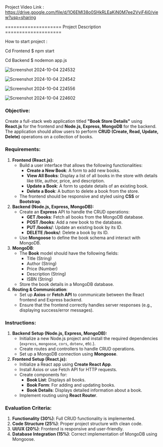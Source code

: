Project Video Link : https://drive.google.com/file/d/1O6EMl38o0SHkRLEaKiN0M7ee2VyiF4i0/view?usp=sharing

==================== Project Description ====================


How to start project :

Cd Frontend
  $ npm start
  
Cd Backend
  $ nodemon app.js

![Screenshot 2024-10-04 224532](https://github.com/user-attachments/assets/f3c298c2-63aa-4355-af31-a5f1d0caa82c)

![Screenshot 2024-10-04 224542](https://github.com/user-attachments/assets/231626c7-2219-4be0-b411-69dca4c35a17)

![Screenshot 2024-10-04 224556](https://github.com/user-attachments/assets/37dfcef3-274d-44c9-add7-62fab7f60039)

![Screenshot 2024-10-04 224602](https://github.com/user-attachments/assets/ad519e75-dd83-4f20-b94c-1ec56d2115e8)


### **Objective:**

Create a full-stack web application titled **"Book Store Details"** using **React.js** for the frontend and **Node.js, Express, MongoDB** for the backend. The application should allow users to perform **CRUD (Create, Read, Update, Delete)** operations on a collection of books.

### **Requirements:**

1. **Frontend (React.js):**
    - Build a user interface that allows the following functionalities:
        - **Create a New Book**: A form to add new books.
        - **View All Books**: Display a list of all books in the store with details like title, author, price, and description.
        - **Update a Book**: A form to update details of an existing book.
        - **Delete a Book**: A button to delete a book from the store.
    - The frontend should be responsive and styled using **CSS** or **Bootstrap**.
2. **Backend (Node.js, Express, MongoDB):**
    - Create an **Express** API to handle the CRUD operations:
        - **GET /books**: Fetch all books from the MongoDB database.
        - **POST /books**: Add a new book to the database.
        - **PUT /books/**: Update an existing book by its ID.
        - **DELETE /books/**: Delete a book by its ID.
    - Use **Mongoose** to define the book schema and interact with MongoDB.
3. **MongoDB**:
    - The **Book** model should have the following fields:
        - Title (String)
        - Author (String)
        - Price (Number)
        - Description (String)
        - ISBN (String)
    - Store the book details in a MongoDB database.
4. **Routing & Communication**:
    - Set up **Axios** or **Fetch API** to communicate between the React frontend and Express backend.
    - Ensure that the frontend correctly handles server responses (e.g., displaying success/error messages).

### **Instructions:**

1. **Backend Setup (Node.js, Express, MongoDB):**
    - Initialize a new Node.js project and install the required dependencies (`express`, `mongoose`, `cors`, `dotenv`, etc.).
    - Create routes and controllers to handle CRUD operations.
    - Set up a MongoDB connection using **Mongoose**.
2. **Frontend Setup (React.js):**
    - Initialize a React app using **Create React App**.
    - Install Axios or use Fetch API for HTTP requests.
    - Create components for:
        - **Book List**: Displays all books.
        - **Book Form**: For adding and updating books.
        - **Book Details**: Displays detailed information about a book.
    - Implement routing using **React Router**.



### **Evaluation Criteria:**

1. **Functionality (30%)**: Full CRUD functionality is implemented.
2. **Code Structure (25%)**: Proper project structure with clean code.
3. **UI/UX (20%)**: Frontend is responsive and user-friendly.
4. **Database Integration (15%)**: Correct implementation of MongoDB using Mongoose.



  
